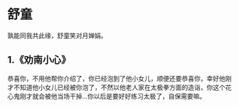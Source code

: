 # 舒童
孰能同我共此缘，舒童笑对月婵娟。
## 1.《劝南小心》 
恭喜你，不用他帮你介绍了，你已经泡到了他小女儿，顺便还要恭喜你，幸好他刚才不知道他小女儿已经被你泡了，不然以他老人家在太极拳方面的造诣，你这个花心鬼刚才就会被他当场干掉...你以后是要好好练习太极了，自保需要嘛。

 <Comment/>  
  